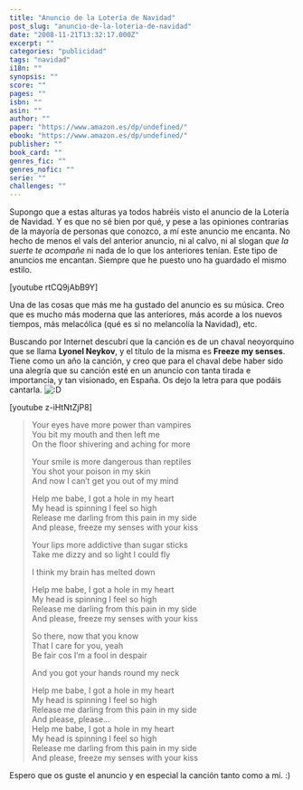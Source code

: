 ```yaml
---
title: "Anuncio de la Loterí­a de Navidad"
post_slug: "anuncio-de-la-loteria-de-navidad"
date: "2008-11-21T13:32:17.000Z"
excerpt: ""
categories: "publicidad"
tags: "navidad"
i18n: ""
synopsis: ""
score: ""
pages: ""
isbn: ""
asin: ""
author: ""
paper: "https://www.amazon.es/dp/undefined/"
ebook: "https://www.amazon.es/dp/undefined/"
publisher: ""
book_card: ""
genres_fic: ""
genres_nofic: ""
serie: ""
challenges: ""
---
```


Supongo que a estas alturas ya todos habréis visto el anuncio de la Lotería de Navidad. Y es que no sé bien por qué, y pese a las opiniones contrarias de la mayoría de personas que conozco, a mí este anuncio me encanta. No hecho de menos el vals del anterior anuncio, ni al calvo, ni al slogan _que la suerte te acompañe_ ni nada de lo que los anteriores tenían. Este tipo de anuncios me encantan. Siempre que he puesto uno ha guardado el mismo estilo.

\[youtube rtCQ9jAbB9Y\]

Una de las cosas que más me ha gustado del anuncio es su música. Creo que es mucho más moderna que las anteriores, más acorde a los nuevos tiempos, más melacólica (qué es si no melancolía la Navidad), etc.

Buscando por Internet descubrí que la canción es de un chaval neoyorquino que se llama **Lyonel Neykov**, y el título de la misma es **Freeze my senses**. Tiene como un año la canción, y creo que para el chaval debe haber sido una alegría que su canción esté en un anuncio con tanta tirada e importancia, y tan visionado, en España. Os dejo la letra para que podáis cantarla. ![:D](http://fjp.es/wp-includes/images/smilies/icon_biggrin.gif)

\[youtube z-iHtNtZjP8\]

> Your eyes have more power than vampires  
> You bit my mouth and then left me  
> On the floor shivering and aching for more
> 
> Your smile is more dangerous than reptiles  
> You shot your poison in my skin  
> And now I can’t get you out of my mind
> 
> Help me babe, I got a hole in my heart  
> My head is spinning I feel so high  
> Release me darling from this pain in my side  
> And please, freeze my senses with your kiss
> 
> Your lips more addictive than sugar sticks  
> Take me dizzy and so light I could fly  
> 
> I think my brain has melted down
> 
> Help me babe, I got a hole in my heart  
> My head is spinning I feel so high  
> Release me darling from this pain in my side  
> And please, freeze my senses with your kiss
> 
> So there, now that you know  
> That I care for you, yeah  
> Be fair cos I’m a fool in despair  
> 
> And you got your hands round my neck
> 
> Help me babe, I got a hole in my heart  
> My head is spinning I feel so high  
> Release me darling from this pain in my side  
> And please, please…  
> Help me babe, I got a hole in my heart  
> My head is spinning I feel so high  
> Release me darling from this pain in my side  
> And please, freeze my senses with your kiss

Espero que os guste el anuncio y en especial la canción tanto como a mí. :)
